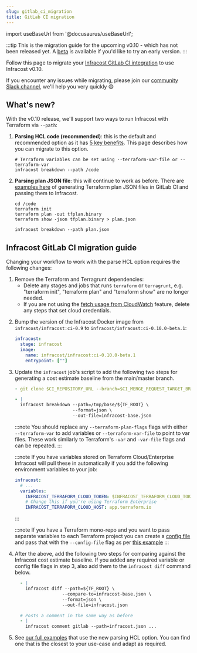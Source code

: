 ```yaml
---
slug: gitlab_ci_migration
title: GitLab CI migration
---
```


import useBaseUrl from '@docusaurus/useBaseUrl';

:::tip
This is the migration guide for the upcoming v0.10 - which has not been released yet.
A [beta](https://github.com/infracost/infracost/releases/tag/v0.10.0-beta.1) is available if you'd like to try an early version.
:::

Follow this page to migrate your [Infracost GitLab CI integration](https://gitlab.com/infracost/infracost-gitlab-ci) to use Infracost v0.10.

If you encounter any issues while migrating, please join our [community Slack channel](https://www.infracost.io/community-chat), we'll help you very quickly 😄

## What's new?

With the v0.10 release, we'll support two ways to run Infracost with Terraform via `--path`:
1. **Parsing HCL code (recommended)**: this is the default and recommended option as it has [5 key benefits](/docs/guides/v0.10_migration/#1-faster-cli). This page describes how you can migrate to this option.
    ```shell
    # Terraform variables can be set using --terraform-var-file or --terraform-var
    infracost breakdown --path /code
    ```

<!-- TODO: update the example link -->
2. **Parsing plan JSON file**: this will continue to work as before. There are [examples here](https://gitlab.com/infracost/infracost-gitlab-ci/-/tree/v0.10-examples/examples#plan-json-examples) of generating Terraform plan JSON files in GitLab CI and passing them to Infracost.
    ```shell
    cd /code
    terraform init
    terraform plan -out tfplan.binary
    terraform show -json tfplan.binary > plan.json

    infracost breakdown --path plan.json
    ```

## Infracost GitLab CI migration guide

Changing your workflow to work with the parse HCL option requires the following changes:

1. Remove the Terraform and Terragrunt dependencies:
    - Delete any stages and jobs that runs `terraform` or `terragrunt`, e.g. "terraform init", "terraform plan" and "terraform show" are no longer needed.
    - If you are not using the [fetch usage from CloudWatch](/docs/features/usage_based_resources/#fetch-from-cloudwatch) feature, delete any steps that set cloud credentials.

<!-- TODO: update the docker image to ci-0.10 -->
2. Bump the version of the Infracost Docker image from `infracost/infracost:ci-0.9` to `infracost/infracost:ci-0.10.0-beta.1`:

    ```yaml
    infracost:
      stage: infracost
      image:
        name: infracost/infracost:ci-0.10.0-beta.1
        entrypoint: [""]
    ```

3. Update the `infracost` job's script to add the following two steps for generating a cost estimate baseline from the main/master branch.

    ```yaml
    - git clone $CI_REPOSITORY_URL --branch=$CI_MERGE_REQUEST_TARGET_BRANCH_NAME --single-branch /tmp/base

    - |
      infracost breakdown --path=/tmp/base/${TF_ROOT} \
                          --format=json \
                          --out-file=infracost-base.json
    ```

    :::note
    You should replace any `--terraform-plan-flags` flags with either `--terraform-var` to add variables or `--terraform-var-file` to point to var files. These work similarly to Terraform's `-var` and `-var-file` flags and can be repeated.
    :::

    :::note
    If you have variables stored on Terraform Cloud/Enterprise Infracost will pull these in automatically if you add the following environment variables to your job:

    ```yaml
    infracost:
      # ...
      variables:
        INFRACOST_TERRAFORM_CLOUD_TOKEN: $INFRACOST_TERRAFORM_CLOUD_TOKEN
        # Change this if you're using Terraform Enterprise
        INFRACOST_TERRAFORM_CLOUD_HOST: app.terraform.io
    ```
    :::

    <!-- TODO: update the example link -->
    :::note
    If you have a Terraform mono-repo and you want to pass separate variables to each Terraform project you can create a [config file](/docs/features/config_file) and pass that with the `--config-file` flag as per [this example](https://gitlab.com/infracost/infracost-gitlab-ci/-/tree/v0.10-examples/examples/multi-project-config-file)
    :::

4. After the above, add the following two steps for comparing against the Infracost cost estimate baseline. If you added any required variable or config file flags in step 3, also add them to the `infracost diff` command below.

    ```yml
      - |
        infracost diff --path=${TF_ROOT} \
                      --compare-to=infracost-base.json \
                      --format=json \
                      --out-file=infracost.json

      # Posts a comment in the same way as before
      - |
        infracost comment gitlab --path=infracost.json ...
    ```

<!-- TODO: update the example link -->
5. See [our full examples](https://gitlab.com/infracost/infracost-gitlab-ci/-/tree/v0.10-examples/examples) that use the new parsing HCL option. You can find one that is the closest to your use-case and adapt as required.
